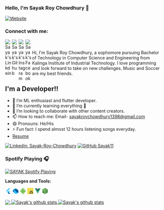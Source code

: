 ### Hello, I'm Sayak Roy Chowdhury 👋

[![Website](https://img.shields.io/website?label=unseenpassage&style=for-the-badge&url=https%3A%2F%2Fcodestackr.com)](https://support.unseenpassage.studio/)


### Connect with me:


<a href="https://www.linkedin.com/in/sayak-roy-chowdhury/">
  <img align="left" alt="Sayak's Linkdein" width="22px" src="https://cdn.jsdelivr.net/npm/simple-icons@v3/icons/linkedin.svg" />
</a>
<a href="https://github.com/Sayak11">
  <img align="left" alt="Sayak's Github" width="22px" src="https://cdn.jsdelivr.net/npm/simple-icons@v3/icons/github.svg" />
</a>

<a href="https://www.instagram.com/its_me_sayakroychowdhury/">
  <img align="left" alt="Sayak's Instagram" width="22px" src="https://cdn.jsdelivr.net/npm/simple-icons@v3/icons/instagram.svg" />
</a>
<a href="https://www.facebook.com/sayak.roychowdhury.5661">
  <img align="left" alt="Sayak's Facebook" width="22px" src="https://cdn.jsdelivr.net/npm/simple-icons@v3/icons/facebook.svg" />
</a>
<br/>
<br/>
Hi, I'm Sayak Roy Chowdhury, a sophomore pursuing Bachelor of Technology in Computer Science and Engineering from Kalinga Institute of Industrial Technology. I love programming and look forward to take on new challenges. Music and Soccer are my best friends.

## I'm a Developer!!

- 🔭 I’m ML enthusiast and flutter developer.
- 🌱 I’m currently learning everything 🤣
- 👯 I’m looking to collaborate with other content creators.
- 📫 How to reach me: Email- sayakroychowdhury1398@gmail.com
- 😄 Pronouns: He/His
- ⚡ Fun fact: I spend almost 12 hours listening songs everyday.
- [Resume](https://drive.google.com/file/d/18cA8rFbt2_G0n2iWvqcINyGQftEjRyqQ/view?usp=sharing)

[![Linkedin: Sayak-Roy-Chowdhury](https://img.shields.io/badge/-Sayak-blue?style=flat-square&logo=Linkedin&logoColor=white&link=https://www.linkedin.com/in/sayak-roy-chowdhury/)](https://www.linkedin.com/in/sayak-roy-chowdhury/)
[![GitHub Sayak11](https://img.shields.io/github/followers/Sayak11?label=follow&style=social)](https://github.com/Sayak11)

### Spotify Playing 🎧

[<img src="https://now-playing-codestackr.vercel.app/api/spotify-playing" alt="SAYAK Spotify Playing" width="350" />](https://open.spotify.com/user/xh8cncxbhy5puf02tgqgqaxmt?si=rXUwZfPgSKyPS9-tUOtLGw&nd=1)


**Languages and Tools:**  

<code><img height="20" src="https://raw.githubusercontent.com/github/explore/80688e429a7d4ef2fca1e82350fe8e3517d3494d/topics/flutter/flutter.png"></code>
<code><img height="20" src="https://raw.githubusercontent.com/github/explore/80688e429a7d4ef2fca1e82350fe8e3517d3494d/topics/dart/dart.png"></code>
<code><img height="20" src="https://raw.githubusercontent.com/github/explore/80688e429a7d4ef2fca1e82350fe8e3517d3494d/topics/android/android.png"></code>
<code><img height="20" src="https://raw.githubusercontent.com/github/explore/80688e429a7d4ef2fca1e82350fe8e3517d3494d/topics/javascript/javascript.png"></code>
<code><img height="20" src="https://raw.githubusercontent.com/github/explore/80688e429a7d4ef2fca1e82350fe8e3517d3494d/topics/vue/vue.png"></code>
<code><img height="20" src="https://raw.githubusercontent.com/github/explore/80688e429a7d4ef2fca1e82350fe8e3517d3494d/topics/nodejs/nodejs.png"></code>    

<a href="https://github.com/iampawan">
  <img align="center" src="https://github-readme-stats.vercel.app/api/top-langs/?username=Sayak11&theme=outrun&hide_langs_below=1" />
</a>
<a href="https://github.com/Sayak11">
 <img align="center" src="https://github-readme-stats.vercel.app/api?username=Sayak11&show_icons=true&theme=calm&line_height=27" alt="Sayak's github stats"/>
</a>

<a href="https://github.com/Sayak11">
 <img align="center" src="https://github-readme-stats.vercel.app/api/pin/?username=Sayak11&repo=github-readme-stats&cache_seconds=86400&theme=prussian" alt="Sayak's github stats"/>
</a>
</div>

